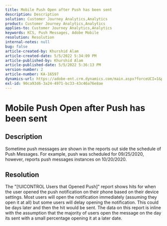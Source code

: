 ```yaml
---
title: Mobile Push Open after Push has been sent
description: Description
solution: Customer Journey Analytics,Analytics
product: Customer Journey Analytics,Analytics
applies-to: Customer Journey Analytics,Analytics
keywords: KCS, Push Messages, Adobe Mobile
resolution: Resolution
internal-notes: null
bug: false
article-created-by: Khurshid Alam
article-created-date: 5/5/2022 5:34:09 PM
article-published-by: Khurshid Alam
article-published-date: 5/5/2022 5:36:13 PM
version-number: 2
article-number: KA-16597
dynamics-url: https://adobe-ent.crm.dynamics.com/main.aspx?forceUCI=1&pagetype=entityrecord&etn=knowledgearticle&id=bdc65f8c-99cc-ec11-a7b5-6045bd00dbbc
exl-id: 90ca93d6-3a24-4971-bc33-43c46a76e8ae
---
```

# Mobile Push Open after Push has been sent

## Description


Sometime push messages are shown in the reports out side the schedule of Push Messages. For example, push was scheduled for 09/25/2020, however, reports push messages instances on 10/20/2020.


## Resolution


The "[!UICONTROL Users that Opened Push]" report shows hits for when the user opened the push notification on their phone based on their device settings. Most users will open the notification immediately (assuming they open it at all) but some users will delay opening the notification. This could be days later and then the hit would be sent. The data on this report is inline with the assumption that the majority of users open the message on the day its sent with a small percentage opening it at a later date.
